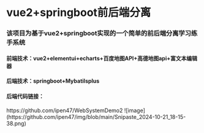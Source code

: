 # vue2+springboot前后端分离
<h3>该项目为基于vue2+springboot实现的一个简单的前后端分离学习练手系统</h3>
<h4>前端技术：vue2+elementui+echarts+百度地图API+高德地图api+富文本编辑器</h4>
<h4>后端技术：springboot+Mybatilsplus<br></h4>
<h4>后端代码链接：</h4>
https://github.com/ipen47/WebSystemDemo2
![image](https://github.com/ipen47/img/blob/main/Snipaste_2024-10-21_18-15-38.png)
